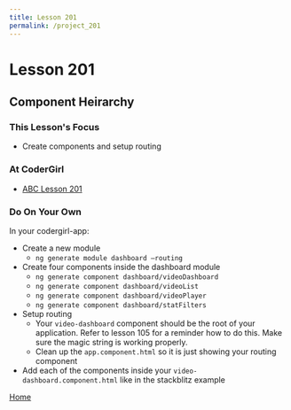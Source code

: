 ```yaml
---
title: Lesson 201
permalink: /project_201
---
```


# Lesson 201

## Component Heirarchy

### This Lesson's Focus
* Create components and setup routing

### At CoderGirl
* [ABC Lesson 201](https://stackblitz.io/github/AngularBootCamp/component-hierarchy)

### Do On Your Own

In your codergirl-app:
* Create a new module
    * `ng generate module dashboard —routing`
* Create four components inside the dashboard module
    * `ng generate component dashboard/videoDashboard`
    * `ng generate component dashboard/videoList`
    * `ng generate component dashboard/videoPlayer`
    * `ng generate component dashboard/statFilters`
* Setup routing
    * Your `video-dashboard` component should be the root of your application. Refer to lesson 105 for a reminder how to do this. Make sure the magic string is working properly.
    * Clean up the `app.component.html` so it is just showing your routing component
* Add each of the components inside your `video-dashboard.component.html` like in the stackblitz example


[Home]( /web_group_cohort/project_track )
